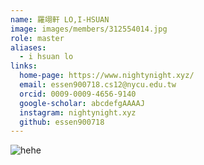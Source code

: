 ```yaml
---
name: 羅翊軒 LO,I-HSUAN 
image: images/members/312554014.jpg 
role: master
aliases:
  - i hsuan lo
links:
  home-page: https://www.nightynight.xyz/
  email: essen900718.cs12@nycu.edu.tw 
  orcid: 0009-0009-4656-9140
  google-scholar: abcdefgAAAAJ
  instagram: nightynight.xyz
  github: essen900718
---
```


![hehe](https://i.redd.it/lkh05vr5npu41.jpg)
